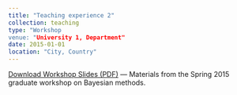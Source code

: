 ```yaml
---
title: "Teaching experience 2"
collection: teaching
type: "Workshop
venue: "University 1, Department"
date: 2015-01-01
location: "City, Country"
---
```


[Download Workshop Slides (PDF)](/teaching/Slide9ann.pdf) — Materials from the Spring 2015 graduate workshop on Bayesian methods.

